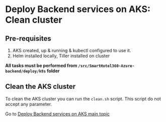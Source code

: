 # Deploy Backend services on AKS: Clean cluster

## Pre-requisites

1. AKS created, up & running & kubectl configured to use it.
2. Helm installed locally, Tiller installed on cluster

**All tasks must be performed from `/src/SmartHotel360-Azure-backend/deploy/k8s` folder**

## Clean the AKS cluster

To clean the AKS cluster you can run the `clean.sh` script. This script do not accept any parameter.

Go to [Deploy Backend services on AKS main topic](../02-depkoy-apis.md)